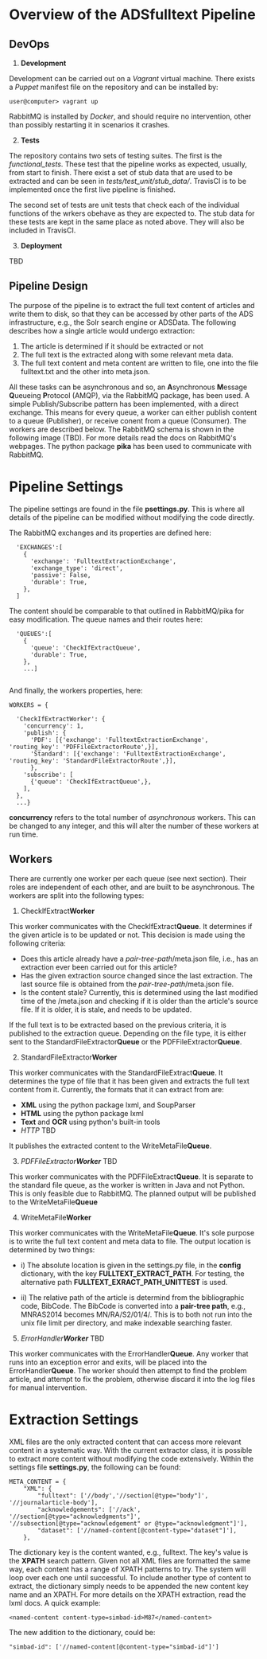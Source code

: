# Overview of the ADSfulltext Pipeline

## DevOps

 1. **Development**
   
   Development can be carried out on a *Vagrant* virtual machine. There exists a *Puppet* manifest file on the repository and can be installed by:
   
   `user@computer> vagrant up`
   
   RabbitMQ is installed by *Docker*, and should require no intervention, other than possibly restarting it in scenarios it crashes.
   
 2. **Tests**
 
   The repository contains two sets of testing suites. The first is the *functional_tests*. These test that the pipeline works as expected, usually, from start to finish. There exist a set of stub data that are used to be extracted and can be seen in *tests/test_unit/stub_data/*. TravisCI is to be implemented once the first live pipeline is finished.
   
   The second set of tests are unit tests that check each of the individual functions of the wrkers obehave as they are expected to. The stub data for these tests are kept in the same place as noted above. They will also be included in TravisCI.
   
 3. **Deployment**
  
  TBD

## Pipeline Design

The purpose of the pipeline is to extract the full text content of articles and write them to disk, so that they can be accessed by other parts of the ADS infrastructure, e.g., the Solr search engine or ADSData. The following describes how a single article would undergo extraction:

  1. The article is determined if it should be extracted or not
  2. The full text is the extracted along with some relevant meta data.
  3. The full text content and meta content are written to file, one into the file fulltext.txt and the other into meta.json.

All these tasks can be asynchronous and so, an **A**synchronous **M**essage **Q**ueueing **P**rotocol (AMQP), via the RabbitMQ package, has been used. A simple Publish/Subscribe pattern has been implemented, with a direct exchange. This means for every queue, a worker can either publish content to a queue (Publisher), or receive conent from a queue (Consumer). The workers are described below. The RabbitMQ schema is shown in the following image (TBD). For more details read the docs on RabbitMQ's webpages. The python package **pika** has been used to communicate with RabbitMQ.

# Pipeline Settings

The pipeline settings are found in the file **psettings.py**. This is where all details of the pipeline can be modified without modifying the code directly.

The RabbitMQ exchanges and its properties are defined here:
```
  'EXCHANGES':[
    {
      'exchange': 'FulltextExtractionExchange',
      'exchange_type': 'direct',
      'passive': False,
      'durable': True,
    },
  ]
```
The content should be comparable to that outlined in RabbitMQ/pika for easy modification. The queue names and their routes here:
```
  'QUEUES':[
    {
      'queue': 'CheckIfExtractQueue',
      'durable': True,
    },
    ...]
   
```

And finally, the workers properties, here:
```
WORKERS = {

  'CheckIfExtractWorker': { 
    'concurrency': 1,
    'publish': {
      'PDF': [{'exchange': 'FulltextExtractionExchange', 'routing_key': 'PDFFileExtractorRoute',}],
      'Standard': [{'exchange': 'FulltextExtractionExchange', 'routing_key': 'StandardFileExtractorRoute',}],
      },
    'subscribe': [
      {'queue': 'CheckIfExtractQueue',},
    ],
  },
  ...}
```

**concurrency** refers to the total number of *asynchronous* workers. This can be changed to any integer, and this will alter the number of these workers at run time.

## Workers

There are currently one worker per each queue (see next section). Their roles are independent of each other, and are built to be asynchronous. The workers are split into the following types:

 1. CheckIfExtract**Worker**
 
 This worker communicates with the CheckIfExtract**Queue**. It determines if the given article is to be updated or not. This decision is made using the following criteria:
   * Does this article already have a *pair-tree-path*/meta.json file, i.e., has an extraction ever been carried out for this article?
   * Has the given extraction source changed since the last extraction. The last source file is obtained from the *pair-tree-path*/meta.json file.
   * Is the content stale? Currently, this is determined using the last modified time of the <pair-tree>/meta.json and checking if it is older than the article's source file. If it is older, it is stale, and needs to be updated.
   
 If the full text is to be extracted based on the previous criteria, it is published to the extraction queue. Depending on the file type, it is either sent to the StandardFileExtractor**Queue** or the PDFFileExtractor**Queue**.
   
 2. StandardFileExtractor**Worker**
 
 This worker communicates with the StandardFileExtract**Queue**. It determines the type of file that it has been given and extracts the full text content from it. Currently, the formats that it can extract from are:
   * **XML** using the python package lxml, and SoupParser
   * **HTML** using the python package lxml
   * **Text** and **OCR** using python's built-in tools
   * *HTTP* TBD
   
 It publishes the extracted content to the WriteMetaFile**Queue**.
   
 3. *PDFFileExtractor**Worker*** TBD
 
 This worker communicates with the PDFFileExtract**Queue**. It is separate to the standard file queue, as the worker is written in Java and not Python. This is only feasible due to RabbitMQ. The planned output will be published to the WriteMetaFile**Queue**
 
 4. WriteMetaFile**Worker**
 
 This worker communicates with the WriteMetaFile**Queue**. It's sole purpose is to write the full text content and meta data to file. The output location is determined by two things:
   * i) The absolute location is given in the settings.py file, in the **config** dictionary, with the key **FULLTEXT_EXTRACT_PATH**. For testing, the alternative path **FULLTEXT_EXRACT_PATH_UNITTEST** is used.
   
   * ii) The relative path of the article is determind from the bibliographic code, BibCode. The BibCode is converted into a **pair-tree path**, e.g., MNRAS2014 becomes MN/RA/S2/01/4/. This is to both not run into the unix file limit per directory, and make indexable searching faster.
 
 5. *ErrorHandler**Worker*** TBD
 
 This worker communicates with the ErrorHandler**Queue**. Any worker that runs into an exception error and exits, will be placed into the ErrorHandler**Queue**. The worker should then attempt to find the problem article, and attempt to fix the problem, otherwise discard it into the log files for manual intervention.
 
# Extraction Settings

XML files are the only extracted content that can access more relevant content in a systematic way. With the current extractor class, it is possible to extract more content without modifying the code extensively. Within the settings file **settings.py**, the following can be found:
```
META_CONTENT = {
    "XML": {
        "fulltext": ['//body','//section[@type="body"]', '//journalarticle-body'],
        "acknowledgements": ['//ack', '//section[@type="acknowledgments"]', '//subsection[@type="acknowledgement" or @type="acknowledgment"]'],
        "dataset": ['//named-content[@content-type="dataset"]'],
    },
```

The dictionary key is the content wanted, e.g., fulltext. The key's value is the **XPATH** search pattern. Given not all XML files are formatted the same way, each content has a range of XPATH patterns to try. The system will loop over each one until successful. To include another type of content to extract, the dictionary simply needs to be appended the new content key name and an XPATH. For more details on the XPATH extraction, read the lxml docs. A quick example:

```
<named-content content-type=simbad-id>M87</named-content>
```
The new addition to the dictionary, could be:
```
"simbad-id": ['//named-content[@content-type="simbad-id"]']
```
